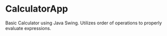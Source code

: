 # CalculatorApp
Basic Calculator using Java Swing.
Utilizes order of operations to properly evaluate expressions.
